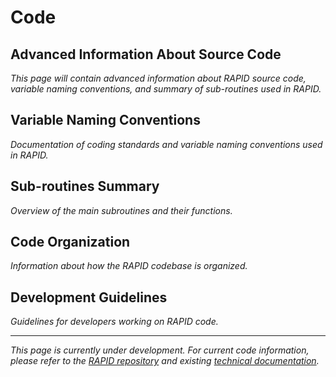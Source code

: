 # Code

## Advanced Information About Source Code

*This page will contain advanced information about RAPID source code, variable naming conventions, and summary of sub-routines used in RAPID.*

## Variable Naming Conventions

*Documentation of coding standards and variable naming conventions used in RAPID.*

## Sub-routines Summary

*Overview of the main subroutines and their functions.*

## Code Organization

*Information about how the RAPID codebase is organized.*

## Development Guidelines

*Guidelines for developers working on RAPID code.*

---

*This page is currently under development. For current code information, please refer to the [RAPID repository](https://github.com/c-h-david/rapid) and existing [technical documentation](../user-guide/tutorials/documents.md).*
